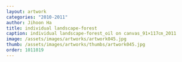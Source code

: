 ```yaml
---
layout: artwork
categories: "2010-2011"
author: Jihoon Ha
title: individual landscape-forest
caption: individual landscape-forest_oil on canvas_91×117㎝_2011
image: /assets/images/artworks/artwork045.jpg
thumb: /assets/images/artworks/thumbs/artwork045.jpg
order: 1011019
---
```

